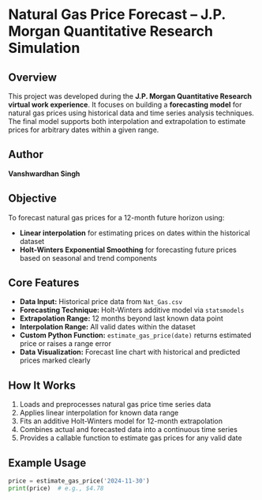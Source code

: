 # Natural Gas Price Forecast – J.P. Morgan Quantitative Research Simulation

## Overview

This project was developed during the **J.P. Morgan Quantitative Research virtual work experience**. It focuses on building a **forecasting model** for natural gas prices using historical data and time series analysis techniques. The final model supports both interpolation and extrapolation to estimate prices for arbitrary dates within a given range.

## Author

**Vanshwardhan Singh**

## Objective

To forecast natural gas prices for a 12-month future horizon using:
- **Linear interpolation** for estimating prices on dates within the historical dataset
- **Holt-Winters Exponential Smoothing** for forecasting future prices based on seasonal and trend components

## Core Features

- **Data Input:** Historical price data from `Nat_Gas.csv`
- **Forecasting Technique:** Holt-Winters additive model via `statsmodels`
- **Extrapolation Range:** 12 months beyond last known data point
- **Interpolation Range:** All valid dates within the dataset
- **Custom Python Function:** `estimate_gas_price(date)` returns estimated price or raises a range error
- **Data Visualization:** Forecast line chart with historical and predicted prices marked clearly

## How It Works

1. Loads and preprocesses natural gas price time series data
2. Applies linear interpolation for known data range
3. Fits an additive Holt-Winters model for 12-month extrapolation
4. Combines actual and forecasted data into a continuous time series
5. Provides a callable function to estimate gas prices for any valid date

## Example Usage

```python
price = estimate_gas_price('2024-11-30')
print(price)  # e.g., $4.78
